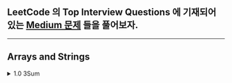 
## LeetCode 의 Top Interview Questions 에 기재되어 있는 [Medium 문제](https://leetcode.com/explore/interview/card/top-interview-questions-medium/103/array-and-strings/776/) 들을 풀어보자.

---
## Arrays and Strings

<details> 
  <summary> 1.0 3Sum </summary> 
  
  
</details>
